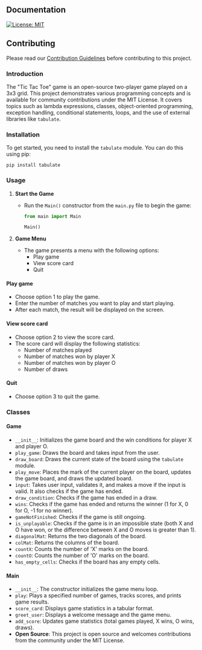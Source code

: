 ## Documentation
[![License: MIT](https://img.shields.io/badge/License-MIT-yellow.svg)](https://opensource.org/licenses/MIT)

## Contributing

Please read our [Contribution Guidelines](CONTRIBUTING.md) before contributing to this project.


### Introduction

The "Tic Tac Toe" game is an open-source two-player game played on a 3x3 grid. This project demonstrates various programming concepts and is available for community contributions under the MIT License. It covers topics such as lambda expressions, classes, object-oriented programming, exception handling, conditional statements, loops, and the use of external libraries like `tabulate`.

### Installation

To get started, you need to install the `tabulate` module. You can do this using pip:

```
pip install tabulate
```

### Usage

1. **Start the Game**
   - Run the `Main()` constructor from the `main.py` file to begin the game:

     ```python
     from main import Main

     Main()
     ```

2. **Game Menu**
   - The game presents a menu with the following options:
     - Play game
     - View score card
     - Quit

#### Play game

- Choose option 1 to play the game.
- Enter the number of matches you want to play and start playing.
- After each match, the result will be displayed on the screen.

#### View score card

- Choose option 2 to view the score card.
- The score card will display the following statistics:
  - Number of matches played
  - Number of matches won by player X
  - Number of matches won by player O
  - Number of draws

#### Quit

- Choose option 3 to quit the game.

### Classes

#### Game

- `__init__`: Initializes the game board and the win conditions for player X and player O.
- `play_game`: Draws the board and takes input from the user.
- `draw_board`: Draws the current state of the board using the `tabulate` module.
- `play_move`: Places the mark of the current player on the board, updates the game board, and draws the updated board.
- `input`: Takes user input, validates it, and makes a move if the input is valid. It also checks if the game has ended.
- `draw_condition`: Checks if the game has ended in a draw.
- `wins`: Checks if the game has ended and returns the winner (1 for X, 0 for O, -1 for no winner).
- `gameNotFinished`: Checks if the game is still ongoing.
- `is_unplayable`: Checks if the game is in an impossible state (both X and O have won, or the difference between X and O moves is greater than 1).
- `diagonalMat`: Returns the two diagonals of the board.
- `colMat`: Returns the columns of the board.
- `countX`: Counts the number of 'X' marks on the board.
- `countO`: Counts the number of 'O' marks on the board.
- `has_empty_cells`: Checks if the board has any empty cells.

#### Main

- `__init__`: The constructor initializes the game menu loop.
- `play`: Plays a specified number of games, tracks scores, and prints game results.
- `score_card`: Displays game statistics in a tabular format.
- `greet_user`: Displays a welcome message and the game menu.
- `add_score`: Updates game statistics (total games played, X wins, O wins, draws).
- **Open Source**: This project is open source and welcomes contributions from the community under the MIT License.
